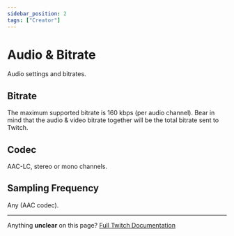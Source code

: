 ```yaml
---
sidebar_position: 2
tags: ["Creator"]
---
```


# Audio & Bitrate
Audio settings and bitrates.

## Bitrate
The maximum supported bitrate is 160 kbps (per audio channel). Bear in mind that the audio & video bitrate together will be the total bitrate sent to Twitch.

## Codec
AAC-LC, stereo or mono channels.

## Sampling Frequency
Any (AAC codec).

---
Anything **unclear** on this page? [Full Twitch Documentation](https://help.twitch.tv/s/article/broadcasting-guidelines)